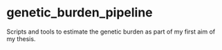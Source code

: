 # genetic_burden_pipeline
Scripts and tools to estimate the genetic burden as part of my first aim of my thesis.
